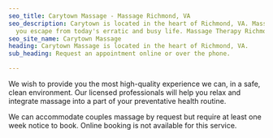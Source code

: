 ```yaml
---
seo_title: Carytown Massage - Massage Richmond, VA
seo_description: Carytown is located in the heart of Richmond, VA. Massage will help
  you escape from today's erratic and busy life. Massage Therapy Richmond VA.
seo_site_name: Carytown Massage
heading: Carytown Massage is located in the heart of Richmond, VA.
sub_heading: Request an appointment online or over the phone.

---
```

We wish to provide you the most high-quality experience we can, in a safe, clean
environment. Our licensed professionals will help you relax and integrate
massage into a part of your preventative health routine.

We can accommodate couples massage by request but require at least one week
notice to book. Online booking is not available for this service.